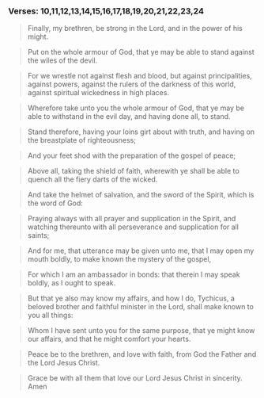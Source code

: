 ### Verses: 10,11,12,13,14,15,16,17,18,19,20,21,22,23,24

> Finally, my brethren, be strong in the Lord, and in the power of his might.

> Put on the whole armour of God, that ye may be able to stand against the wiles of the devil.

> For we wrestle not against flesh and blood, but against principalities, against powers, against the rulers of the darkness of this world, against spiritual wickedness in high places.

> Wherefore take unto you the whole armour of God, that ye may be able to withstand in the evil day, and having done all, to stand.

> Stand therefore, having your loins girt about with truth, and having on the breastplate of righteousness;

> And your feet shod with the preparation of the gospel of peace;

> Above all, taking the shield of faith, wherewith ye shall be able to quench all the fiery darts of the wicked.

> And take the helmet of salvation, and the sword of the Spirit, which is the word of God:

> Praying always with all prayer and supplication in the Spirit, and watching thereunto with all perseverance and supplication for all saints;

> And for me, that utterance may be given unto me, that I may open my mouth boldly, to make known the mystery of the gospel,

> For which I am an ambassador in bonds: that therein I may speak boldly, as I ought to speak.

> But that ye also may know my affairs, and how I do, Tychicus, a beloved brother and faithful minister in the Lord, shall make known to you all things:

> Whom I have sent unto you for the same purpose, that ye might know our affairs, and that he might comfort your hearts.

> Peace be to the brethren, and love with faith, from God the Father and the Lord Jesus Christ.

> Grace be with all them that love our Lord Jesus Christ in sincerity. Amen